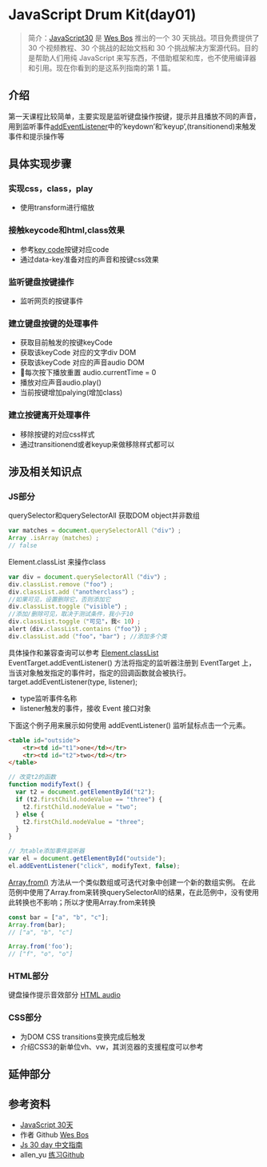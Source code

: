 # JavaScript Drum Kit(day01)
> 简介：[JavaScript30](https://javascript30.com) 是 [Wes Bos](https://github.com/wesbos) 推出的一个 30 天挑战。项目免费提供了 30 个视频教程、30 个挑战的起始文档和 30 个挑战解决方案源代码。目的是帮助人们用纯 JavaScript 来写东西，不借助框架和库，也不使用编译器和引用。现在你看到的是这系列指南的第 1 篇。

## 介绍
第一天课程比较简单，主要实现是监听键盘操作按键，提示并且播放不同的声音，用到监听事件[addEventListener](https://developer.mozilla.org/zh-CN/docs/Web/API/EventTarget/addEventListener)中的‘keydown’和‘keyup’,(transitionend)来触发事件和提示操作等

## 具体实现步骤

### 实现css，class，play
* 使用transform进行缩放

### 接触keycode和html,class效果
* 参考[key code](keycode.info)按键对应code
* 通过data-key准备对应的声音和按键css效果

### 监听键盘按键操作
* 监听网页的按键事件

### 建立键盘按键的处理事件
* 获取目前触发的按键keyCode
* 获取该keyCode 对应的文字div DOM
* 获取该keyCode 对应的声音audio DOM
* 每次按下播放重置 audio.currentTime = 0
* 播放对应声音audio.play()
* 当前按键增加palying(增加class)

### 建立按键离开处理事件
* 移除按键的对应css样式
* 通过transitionend或者keyup来做移除样式都可以

## 涉及相关知识点

### JS部分
querySelector和querySelectorAll 获取DOM object并非数组
```js
var matches = document.querySelectorAll（"div"）;
Array .isArray（matches）;
// false
```
Element.classList 来操作class
```js
var div = document.querySelectorAll（"div"）;
div.classList.remove（"foo"）;
div.classList.add（"anotherclass"）;
//如果可见，设置删除它，否则添加它
div.classList.toggle（"visible"）;
//添加/删除可见，取决于测试条件，我小于10
div.classList.toggle（"可见"，我< 10）;
alert（div.classList.contains（"foo"））;
div.classList.add（"foo"，"bar"）; //添加多个类
```
具体操作和兼容查询可以参考 [Element.classList](https://developer.mozilla.org/zh-CN/docs/Web/API/Element/classList)
EventTarget.addEventListener() 方法将指定的监听器注册到 EventTarget 上，当该对象触发指定的事件时，指定的回调函数就会被执行。
target.addEventListener(type, listener);
* type监听事件名称
* listener触发的事件，接收 Event 接口对象   

下面这个例子用来展示如何使用 addEventListener() 监听鼠标点击一个元素。
```html
<table id="outside">    
    <tr><td id="t1">one</td></tr>
    <tr><td id="t2">two</td></tr>
</table>
```
```js
// 改变t2的函数
function modifyText() {
  var t2 = document.getElementById("t2");
  if (t2.firstChild.nodeValue == "three") {
    t2.firstChild.nodeValue = "two";
  } else {
    t2.firstChild.nodeValue = "three";
  }
}

// 为table添加事件监听器
var el = document.getElementById("outside");
el.addEventListener("click", modifyText, false);
```
[Array.from()](https://developer.mozilla.org/zh-CN/docs/Web/JavaScript/Reference/Global_Objects/Array/from) 方法从一个类似数组或可迭代对象中创建一个新的数组实例。
在此范例中使用了Array.from来转换querySelectorAll的结果，在此范例中，没有使用此转换也不影响；所以才使用Array.from来转换
```js
const bar = ["a", "b", "c"];
Array.from(bar);
// ["a", "b", "c"]

Array.from('foo');
// ["f", "o", "o"]
```

### HTML部分
键盘操作提示音效部分 [HTML audio](https://developer.mozilla.org/zh-CN/docs/Web/HTML/Element/audio)

### CSS部分
* 为DOM CSS transitions变换完成后触发
* 介绍CSS3的新单位vh、vw，其浏览器的支援程度可以参考  

## 延伸部分


## 参考资料
* [JavaScript 30天](https://javascript30.com/)
* 作者 Github [Wes Bos](https://github.com/wesbos)
* [Js 30 day 中文指南](https://github.com/soyaine/JavaScript30)
* allen_yu [练习Github](https://github.com/shunnien/JavaScript30day)